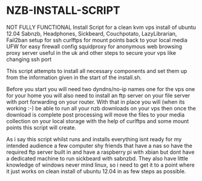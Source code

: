 NZB-INSTALL-SCRIPT
==================
NOT FULLY FUNCTIONAL
Install Script for a clean kvm vps install of ubuntu 12.04 Sabnzb, Headphones, Sickbeard, Couchpotato, LazyLibrarian, Fail2ban setup for ssh
curlftps for mount points back to your local media
UFW for easy firewall config
squidproxy  for anonymous web browsing proxy server useful in the uk
and other steps to secure your vps like changing ssh port

This script attempts to install all necessary components and set them up from the information given in the start of the install.sh.


Before you start you will need two dyndns/no-ip names one for the vps one for your home you will also need to install an ftp server on your file server with port forwarding on your router. With that in place you will (when its working :-) be able to run all your nzb downloads on your vps then once the download is complete post processing will move the files to your media collection on your local storage with the help of curlftps and some mount points this script will create.

As i say this script whilst runs and installs everything isnt ready for my intended audience a few computer shy friends that have a nas so have the required ftp server built in and have a raspberry pi with xbian but dont have a dedicated machine to run sickbeard with sabnzbd. They also have little knowledge of windows never mind linux, so i need to get it to a point where it just works on clean install of ubuntu 12.04 in as few steps as possible.
